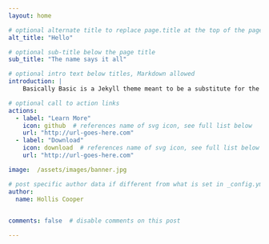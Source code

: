 ```yaml
---
layout: home

# optional alternate title to replace page.title at the top of the page
alt_title: "Hello"

# optional sub-title below the page title
sub_title: "The name says it all"

# optional intro text below titles, Markdown allowed
introduction: |
    Basically Basic is a Jekyll theme meant to be a substitute for the default --- [Minima](https://github.com/jekyll/minima). Conventions and features found in Minima are fully supported by **Basically Basic**.

# optional call to action links
actions:
  - label: "Learn More"
    icon: github  # references name of svg icon, see full list below
    url: "http://url-goes-here.com"
  - label: "Download"
    icon: download  # references name of svg icon, see full list below
    url: "http://url-goes-here.com"

image:  /assets/images/banner.jpg

# post specific author data if different from what is set in _config.yml 
author:
  name: Hollis Cooper
  

comments: false  # disable comments on this post

---
```

